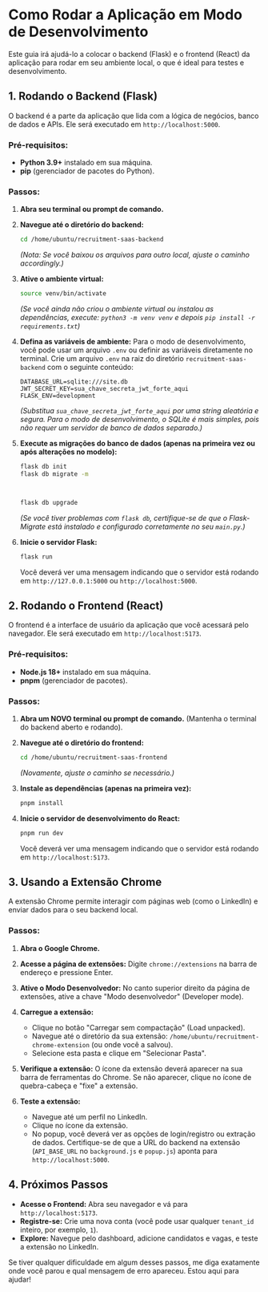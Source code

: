 # Como Rodar a Aplicação em Modo de Desenvolvimento

Este guia irá ajudá-lo a colocar o backend (Flask) e o frontend (React) da aplicação para rodar em seu ambiente local, o que é ideal para testes e desenvolvimento.

## 1. Rodando o Backend (Flask)

O backend é a parte da aplicação que lida com a lógica de negócios, banco de dados e APIs. Ele será executado em `http://localhost:5000`.

### Pré-requisitos:
*   **Python 3.9+** instalado em sua máquina.
*   **pip** (gerenciador de pacotes do Python).

### Passos:

1.  **Abra seu terminal ou prompt de comando.**

2.  **Navegue até o diretório do backend:**
    ```bash
    cd /home/ubuntu/recruitment-saas-backend
    ```
    *(Nota: Se você baixou os arquivos para outro local, ajuste o caminho accordingly.)*

3.  **Ative o ambiente virtual:**
    ```bash
    source venv/bin/activate
    ```
    *(Se você ainda não criou o ambiente virtual ou instalou as dependências, execute: `python3 -m venv venv` e depois `pip install -r requirements.txt`)*

4.  **Defina as variáveis de ambiente:**
    Para o modo de desenvolvimento, você pode usar um arquivo `.env` ou definir as variáveis diretamente no terminal. Crie um arquivo `.env` na raiz do diretório `recruitment-saas-backend` com o seguinte conteúdo:
    ```
    DATABASE_URL=sqlite:///site.db
    JWT_SECRET_KEY=sua_chave_secreta_jwt_forte_aqui
    FLASK_ENV=development
    ```
    *(Substitua `sua_chave_secreta_jwt_forte_aqui` por uma string aleatória e segura. Para o modo de desenvolvimento, o SQLite é mais simples, pois não requer um servidor de banco de dados separado.)*

5.  **Execute as migrações do banco de dados (apenas na primeira vez ou após alterações no modelo):**
    ```bash
    flask db init
    flask db migrate -m 



    flask db upgrade
    ```
    *(Se você tiver problemas com `flask db`, certifique-se de que o Flask-Migrate está instalado e configurado corretamente no seu `main.py`.)*

6.  **Inicie o servidor Flask:**
    ```bash
    flask run
    ```
    Você deverá ver uma mensagem indicando que o servidor está rodando em `http://127.0.0.1:5000` ou `http://localhost:5000`.

## 2. Rodando o Frontend (React)

O frontend é a interface de usuário da aplicação que você acessará pelo navegador. Ele será executado em `http://localhost:5173`.

### Pré-requisitos:
*   **Node.js 18+** instalado em sua máquina.
*   **pnpm** (gerenciador de pacotes).

### Passos:

1.  **Abra um NOVO terminal ou prompt de comando.** (Mantenha o terminal do backend aberto e rodando).

2.  **Navegue até o diretório do frontend:**
    ```bash
    cd /home/ubuntu/recruitment-saas-frontend
    ```
    *(Novamente, ajuste o caminho se necessário.)*

3.  **Instale as dependências (apenas na primeira vez):**
    ```bash
    pnpm install
    ```

4.  **Inicie o servidor de desenvolvimento do React:**
    ```bash
    pnpm run dev
    ```
    Você deverá ver uma mensagem indicando que o servidor está rodando em `http://localhost:5173`.

## 3. Usando a Extensão Chrome

A extensão Chrome permite interagir com páginas web (como o LinkedIn) e enviar dados para o seu backend local.

### Passos:

1.  **Abra o Google Chrome.**

2.  **Acesse a página de extensões:** Digite `chrome://extensions` na barra de endereço e pressione Enter.

3.  **Ative o Modo Desenvolvedor:** No canto superior direito da página de extensões, ative a chave "Modo desenvolvedor" (Developer mode).

4.  **Carregue a extensão:**
    *   Clique no botão "Carregar sem compactação" (Load unpacked).
    *   Navegue até o diretório da sua extensão: `/home/ubuntu/recruitment-chrome-extension` (ou onde você a salvou).
    *   Selecione esta pasta e clique em "Selecionar Pasta".

5.  **Verifique a extensão:** O ícone da extensão deverá aparecer na sua barra de ferramentas do Chrome. Se não aparecer, clique no ícone de quebra-cabeça e "fixe" a extensão.

6.  **Teste a extensão:**
    *   Navegue até um perfil no LinkedIn.
    *   Clique no ícone da extensão.
    *   No popup, você deverá ver as opções de login/registro ou extração de dados. Certifique-se de que a URL do backend na extensão (`API_BASE_URL` no `background.js` e `popup.js`) aponta para `http://localhost:5000`.

## 4. Próximos Passos

*   **Acesse o Frontend:** Abra seu navegador e vá para `http://localhost:5173`.
*   **Registre-se:** Crie uma nova conta (você pode usar qualquer `tenant_id` inteiro, por exemplo, `1`).
*   **Explore:** Navegue pelo dashboard, adicione candidatos e vagas, e teste a extensão no LinkedIn.

Se tiver qualquer dificuldade em algum desses passos, me diga exatamente onde você parou e qual mensagem de erro apareceu. Estou aqui para ajudar!

